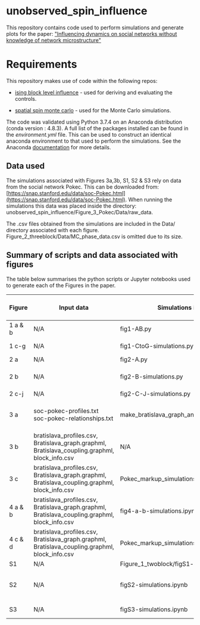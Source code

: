 # unobserved_spin_influence

This repository contains code used to perform simulations and generate plots for the paper: ["Influencing dynamics on social networks without knowledge of network microstructure"](https://arxiv.org/abs/2011.05774)

# Requirements

This repository makes use of code within the following repos:

- [ising block level influence](https://github.com/MGarrod1/ising_block_level_influence) - used for deriving and evaluating the controls.

- [spatial spin monte carlo](https://github.com/MGarrod1/spatial_spin_monte_carlo) - used for the Monte Carlo simulations.

The code was validated using Python 3.7.4 on an Anaconda distribution (conda version : 4.8.3). A full list of the packages installed can be found in the *environment.yml* file. This can be used to construct an identical anaconda environment to that used to perform the simulations. See the Anaconda [documentation](https://docs.conda.io/projects/conda/en/latest/user-guide/tasks/manage-environments.html) for more details.

## Data used

The simulations associated with Figures 3a,3b, S1, S2 & S3 rely on data from the social network Pokec. This can be downloaded from: [https://snap.stanford.edu/data/soc-Pokec.html](https://snap.stanford.edu/data/soc-Pokec.html). When running the simulations this data was placed inside the directory: unobserved\_spin\_influence/Figure\_3\_Pokec/Data/raw\_data.

The .csv files obtained from the simulations are included in the Data/ directory associated with each figure. Figure\_2\_threeblock/Data/MC\_phase\_data.csv is omitted due to its size.

## Summary of scripts and data associated with figures

The table below summarises the python scripts or Jupyter notebooks used to generate each of the Figures in the paper.

| Figure    | Input data                                          | Simulations in                          | Output data                                                                               | Plots made in                           | Time taken for simulations          |
|-----------|-----------------------------------------------------|-----------------------------------------|-------------------------------------------------------------------------------------------|-----------------------------------------|-------------------------------------|
| 1 a & b   | N/A                                                 | fig1-AB.py                            | N/A                                                                                       | fig1-AB.py                            | < 2 mins                            |
| 1 c-g  | N/A                                                 | fig1-CtoG-simulations.py               | two_block_markup_data_spins1-0_bf_0-5.csv                                                 | fig1-CtoG-plots.py                     | 2 H 15 mins                         |
| 2 a       | N/A                                                 | fig2-A.py                             | N/A                                                                                       | fig2-A.py                             | Seconds                             |
| 2 b       | N/A                                                 | fig2-B-simulations.py                 | block_level_phase_data.csv, full_MF_phase_data.csv, MC_phase_data.csv                     | fig2-B-plots.ipynb         |  5H in total                        |
| 2 c-j | N/A                                                 | fig2-C-J-simulations.py               | three_block_sus_data.csv                                                                  | fig2-C-J-plots.ipynb                  | < 1 min                             |
| 3 a       | soc-pokec-profiles.txt soc-pokec-relationships.txt  | make_bratislava_graph_and_blocks.ipynb  | bratislava_profiles.csv, Bratislava_graph.graphml, Bratislava_coupling.graphml, block_info.csv | make_bratislava_graph_and_blocks.ipynb  | Minutes                             |
| 3 b       | bratislava_profiles.csv, Bratislava_graph.graphml, Bratislava_coupling.graphml, block_info.csv  | N/A                | N/A                                                           | fig3-B-plots.ipynb                      | Seconds                                 |
| 3 c	| bratislava_profiles.csv, Bratislava_graph.graphml, Bratislava_coupling.graphml, block_info.csv | Pokec_markup_simulations.ipynb | Pokec_control_eval_as_beta.csv | fig3-C-plots.ipynb |	|	|
| 4 a & b	| bratislava_profiles.csv, Bratislava_graph.graphml, Bratislava_coupling.graphml, block_info.csv | fig4-a-b-simulations.ipynb	| block_magnetisations_1-0.csv |fig4-a-b-plots.ipynb	| 40 mins	|	|
| 4 c & d	| bratislava_profiles.csv, Bratislava_graph.graphml, Bratislava_coupling.graphml, block_info.csv | Pokec_markup_simulations.ipynb |	|	|	|	|
| S1        | N/A                                                 | Figure_1_twoblock/figS1-simulations.py  | N/A                                                                                       | figS1-plots.ipynb                       | Seconds                             |
| S2        | N/A                                                 | figS2-simulations.ipynb                 | Pokec_phase_diagram_data.csv                                                              | figS2-plots.ipynb                       | 2H 40 mins running this on 07/10/20 |
| S3        | N/A                                                 | figS3-simulations.ipynb                 | snapshot_as_sampfrac_data_grad_1-0.csv                                                    | figS3-plots.ipynb                       |                                     |
